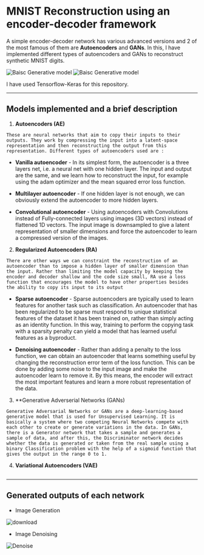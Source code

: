 # MNIST Reconstruction using an encoder-decoder framework

A simple encoder-decoder network has various advanced versions and 2 of the most famous of them are **Autoencoders** and **GANs**. In this, I have implemented different types of autoencoders and GANs to reconstruct synthetic MNIST digits. 

![Baisc Generative model](https://user-images.githubusercontent.com/47540320/115956529-eaaef780-a51a-11eb-90a3-e87d3e3cc144.png) ![Baisc Generative model](https://user-images.githubusercontent.com/47540320/115956575-2cd83900-a51b-11eb-96a5-4219b4059cb3.png)


I have used Tensorflow-Keras for this repository.

---

## Models implemented and a brief description

1. **Autoencoders (AE)** 
```
These are neural networks that aim to copy their inputs to their outputs. They work by compressing the input into a latent-space representation and then reconstructing the output from this representation. Different types of autoencoders used are : 
```

  * **Vanilla autoencoder** - In its simplest form, the autoencoder is a three layers net, i.e. a neural net with one hidden layer. The input and output are the same, and we learn how to reconstruct the input, for example using the adam optimizer and the mean squared error loss function.

  * **Multilayer autoencoder** - If one hidden layer is not enough, we can obviously extend the autoencoder to more hidden layers.

  * **Convolutional autoencoder** - Using autoencoders with Convolutions instead of Fully-connected layers using images (3D vectors) instead of flattened 1D vectors. The input image is downsampled to give a latent representation of smaller dimensions and force the autoencoder to learn a compressed version of the images.

2. **Regularized Autoencoders (RA)**
```
There are other ways we can constraint the reconstruction of an autoencoder than to impose a hidden layer of smaller dimension than the input. Rather than limiting the model capacity by keeping the encoder and decoder shallow and the code size small, RA use a loss function that encourages the model to have other properties besides the ability to copy its input to its output
```
  * **Sparse autoencoder** - Sparse autoencoders are typically used to learn features for another task such as classification. An autoencoder that has been regularized to be sparse must respond to unique statistical features of the dataset it has been trained on, rather than simply acting as an identity function. In this way, training to perform the copying task with a sparsity penalty can yield a model that has learned useful features as a byproduct.

  * **Denoising autoencoder** - Rather than adding a penalty to the loss function, we can obtain an autoencoder that learns something useful by changing the reconstruction error term of the loss function. This can be done by adding some noise to the input image and make the autoencoder learn to remove it. By this means, the encoder will extract the most important features and learn a more robust representation of the data.

3. **Generative Adverserial Networks (GANs)
```
Generative Adversarial Networks or GANs are a deep-learning-based generative model that is used for Unsupervised Learning. It is basically a system where two competing Neural Networks compete with each other to create or generate variations in the data. In GANs, there is a Generator network that takes a sample and generates a sample of data, and after this, the Discriminator network decides whether the data is generated or taken from the real sample using a binary Classification problem with the help of a sigmoid function that gives the output in the range 0 to 1.
```

4. **Variational Autoencoders (VAE)**
```

```

---

## Generated outputs of each network

* Image Generation 

![download](https://user-images.githubusercontent.com/47540320/115105406-4823d100-9f7c-11eb-89e7-04a8f5385908.png)

* Image Denoising

![Denoise](https://user-images.githubusercontent.com/47540320/115971741-d6451c00-a567-11eb-9ccf-883839bf9405.JPG)


